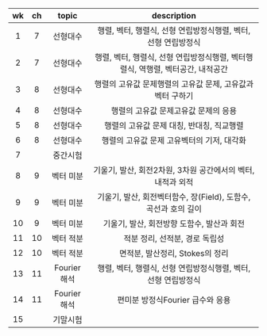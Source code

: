 | wk | ch | topic | description |
|:-----:|:-----:|:-----:|:-----:|
| 1  | 7  | 선형대수  | 행렬, 벡터, 행렬식, 선형 연립방정식행렬, 벡터, 선형 연립방정식 |
| 2  | 7  | 선형대수  | 행렬, 벡터, 행렬식, 선형 연립방정식행렬, 벡터행렬식, 역행렬, 벡터공간, 내적공간 |
| 3  | 8  | 선형대수  | 행렬의 고유값 문제행렬의 고유값 문제, 고유값과 벡터 구하기 |
| 4  | 8  | 선형대수  | 행렬의 고유값 문제고유값 문제의 응용 |
| 5  | 8  | 선형대수  | 행렬의 고유값 문제 대칭, 반대칭, 직교행렬 |
| 6  | 8  | 선형대수  | 행렬의 고유값 문제 고유벡터의 기저, 대각화 |
| 7  |    | 중간시험  |   |
| 8  | 9  | 벡터 미분 | 기울기, 발산, 회전2차원, 3차원 공간에서의 벡터, 내적과 외적 |
| 9  | 9  | 벡터 미분 | 기울기, 발산, 회전벡터함수, 장(Field), 도함수, 곡선과 호의 길이 |
| 10 | 9  | 벡터 미분 | 기울기, 발산, 회전방향 도함수, 발산과 회전 |
| 11 | 10 | 벡터 적분 | 적분 정리, 선적분, 경로 독립성 |
| 12 | 10 | 벡터 적분 | 면적분, 발산정리, Stokes의 정리 |
| 13 | 11 | Fourier 해석 | 행렬, 벡터, 행렬식, 선형 연립방정식행렬, 벡터, 선형 연립방정식 |
| 14 | 11 | Fourier 해석 | 편미분 방정식Fourier 급수와 응용 |
| 15 |    | 기말시험  |   |
